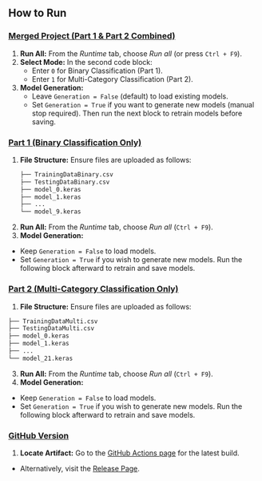 ## How to Run

### [Merged Project (Part 1 & Part 2 Combined)](https://colab.research.google.com/drive/1TQPJmmdM1IYApCIjUJv7zqW6BrLE1Xw8?usp=sharing)
1. **Run All:** From the *Runtime* tab, choose *Run all* (or press `Ctrl + F9`).
2. **Select Mode:** In the second code block:
   - Enter `0` for Binary Classification (Part 1).
   - Enter `1` for Multi-Category Classification (Part 2).
3. **Model Generation:**
   - Leave `Generation = False` (default) to load existing models.
   - Set `Generation = True` if you want to generate new models (manual stop required). Then run the next block to retrain models before saving.

### [Part 1 (Binary Classification Only)](https://colab.research.google.com/drive/1yWPvQNLIHvBGU2H1twU99vHlXHyQ4qoy?usp=sharing)
1. **File Structure:** Ensure files are uploaded as follows:
   ```bash
   ├── TrainingDataBinary.csv
   ├── TestingDataBinary.csv
   ├── model_0.keras
   ├── model_1.keras
   ├── ...
   └── model_9.keras
   ```
2. **Run All:** From the *Runtime* tab, choose *Run all* (`Ctrl + F9`).
3. **Model Generation:**
- Keep `Generation = False` to load models.
- Set `Generation = True` if you wish to generate new models. Run the following block afterward to retrain and save models.

### [Part 2 (Multi-Category Classification Only)](https://colab.research.google.com/drive/1qnW5RpoxxJnOlNlqsaG08w1J8ttIZhjr?usp=sharing)
1. **File Structure:** Ensure files are uploaded as follows:
```bash
├── TrainingDataMulti.csv
├── TestingDataMulti.csv
├── model_0.keras
├── model_1.keras
├── ...
└── model_21.keras
```
3. **Run All:** From the *Runtime* tab, choose *Run all* (`Ctrl + F9`).
4. **Model Generation:**
- Keep `Generation = False` to load models.
- Set `Generation = True` if you wish to generate new models. Run the following block afterward to retrain and save models.

### [GitHub Version](https://github.com/Shaderhoth/SecureCyberPhysical)
1. **Locate Artifact:** Go to the [GitHub Actions page](https://github.com/Shaderhoth/SecureCyberPhysical/actions) for the latest build.
- Alternatively, visit the [Release Page](https://github.com/Shaderhoth/SecureCyberPhysical/releases/tag/Results).
